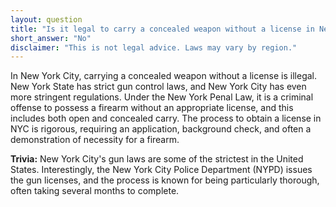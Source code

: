 ```yaml
---
layout: question
title: "Is it legal to carry a concealed weapon without a license in New York City, USA?"
short_answer: "No"
disclaimer: "This is not legal advice. Laws may vary by region."
---
```


In New York City, carrying a concealed weapon without a license is illegal. New York State has strict gun control laws, and New York City has even more stringent regulations. Under the New York Penal Law, it is a criminal offense to possess a firearm without an appropriate license, and this includes both open and concealed carry. The process to obtain a license in NYC is rigorous, requiring an application, background check, and often a demonstration of necessity for a firearm.

**Trivia:** New York City's gun laws are some of the strictest in the United States. Interestingly, the New York City Police Department (NYPD) issues the gun licenses, and the process is known for being particularly thorough, often taking several months to complete.
